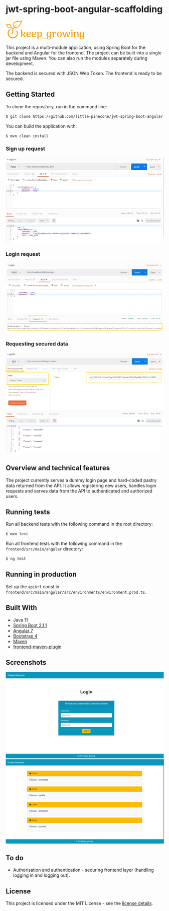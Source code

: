# jwt-spring-boot-angular-scaffolding

![keep growing logo](readme-images/logo_250x60.png)

This project is a multi-module application, using Spring Boot for the backend and Angular for the frontend. The project can be built into a single jar file using Maven. You can also run the modules separately during development.

The backend is secured with JSON Web Token. The frontend is ready to be secured.

## Getting Started

To clone the repository, run in the command line:
```bash
$ git clone https://github.com/little-pinecone/jwt-spring-boot-angular-scaffolding.git
```

You can build the application with:
```bash
$ mvn clean install
```

### Sign up request

![sign up request screenshot](readme-images/postman-sign-up-request.png)

### Login request

![login request screenshot](readme-images/postman-login-request.png)

### Requesting secured data

![secured API call screenshot](readme-images/postman-successful-call-to-the-secured-endpoint.png)

## Overview and technical features

The project currently serves a dummy login page and hard-coded pastry data returned from the API.
It allows registering new users, handles login requests and serves data from the API to authenticated and authorized users.

## Running tests

Run all backend tests with the following command in the root directory:
```bash
$ mvn test
```
Run all frontend tests with the following command in the `frontend/src/main/angular` directory:
```bash
$ ng test
```

## Running in production

Set up the `apiUrl` const in `frontend/src/main/angular/src/environments/environment.prod.ts`.

## Built With

* Java 11
* [Spring Boot 2.1.1](https://start.spring.io/)
* [Angular 7](https://angular.io/)
* [Bootstrap 4](https://getbootstrap.com/)
* [Maven](https://maven.apache.org/)
* [frontend-maven-plugin](https://github.com/eirslett/frontend-maven-plugin)

## Screenshots

![login page](readme-images/login-page-screenshot.png)
![cookies](readme-images/cookie-dispenser-screenshot.png)

## To do

* Authorisation and authentication - securing frontend layer (handling logging in and logging out).

## License

This project is licensed under the MIT License - see the [license details](https://opensource.org/licenses/MIT).